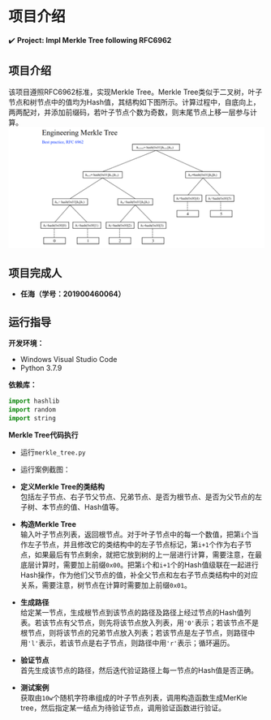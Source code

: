 项目介绍
===
:heavy_check_mark: **Project: Impl Merkle Tree following RFC6962**  
## 项目介绍  
该项目遵照RFC6962标准，实现Merkle Tree。Merkle Tree类似于二叉树，叶子节点和树节点中的值均为Hash值，其结构如下图所示。计算过程中，自底向上，两两配对，并添加前缀码，若叶子节点个数为奇数，则末尾节点上移一层参与计算。
 ![20220729204845](images/20220729204845.png)  
 ## 项目完成人
 * **任海（学号：201900460064）**  
 ## 运行指导 
 **开发环境：** 
 * Windows Visual Studio Code  
 * Python 3.7.9  
 
  **依赖库：**  
 ```Python
import hashlib
import random
import string
 ```
 **Merkle Tree代码执行**  
 * 运行`merkle_tree.py`
 * 运行案例截图：
 

 * **定义Merkle Tree的类结构**  
 包括左子节点、右子节父节点、兄弟节点、是否为根节点、是否为父节点的左子树、本节点的值、Hash值等。
 * **构造Merkle Tree**  
 输入叶子节点列表，返回根节点。对于叶子节点中的每一个数值，把第`i`个当作左子节点，并且修改它的类结构中的左子节点标记，第`i+1`个作为右子节点，如果最后有节点剩余，就把它放到树的上一层进行计算，需要注意，在最底层计算时，需要加上前缀`0x00`。把第`i`个和`i+1`个的Hash值级联在一起进行Hash操作，作为他们父节点的值，补全父节点和左右子节点类结构中的对应关系，需要注意，树节点在计算时需要加上前缀`0x01`。
 * **生成路径**  
 给定某一节点，生成根节点到该节点的路径及路径上经过节点的Hash值列表。若该节点有父节点，则先将该节点放入列表，用`'0'`表示；若该节点不是根节点，则将该节点的兄弟节点放入列表；若该节点是左子节点，则路径中用`'l'`表示，若该节点是右子节点，则路径中用`'r'`表示；循环遍历。
 * **验证节点**  
 首先生成该节点的路径，然后迭代验证路径上每一节点的Hash值是否正确。
 * **测试案例**  
 获取由`10w`个随机字符串组成的叶子节点列表，调用构造函数生成MerKle tree，然后指定某一结点为待验证节点，调用验证函数进行验证。
 

